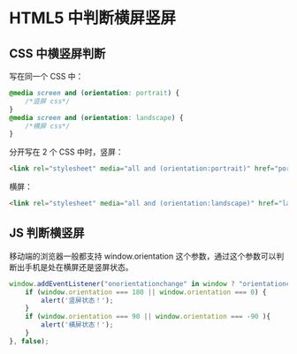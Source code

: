 HTML5 中判断横屏竖屏
===

## CSS 中横竖屏判断
写在同一个 CSS 中：
```css
@media screen and (orientation: portrait) {
    /*竖屏 css*/
}
@media screen and (orientation: landscape) {
    /*横屏 css*/
}
```

分开写在 2 个 CSS 中时，竖屏：
```html
<link rel="stylesheet" media="all and (orientation:portrait)" href="portrait.css">
```

横屏：
```html
<link rel="stylesheet" media="all and (orientation:landscape)" href="landscape.css">
```


## JS 判断横竖屏
移动端的浏览器一般都支持 window.orientation 这个参数，通过这个参数可以判断出手机是处在横屏还是竖屏状态。
```js
window.addEventListener("onorientationchange" in window ? "orientationchange" : "resize", function() {
    if (window.orientation === 180 || window.orientation === 0) { 
        alert('竖屏状态！');
    } 
    if (window.orientation === 90 || window.orientation === -90 ){ 
        alert('横屏状态！');
    }  
}, false); 
```
